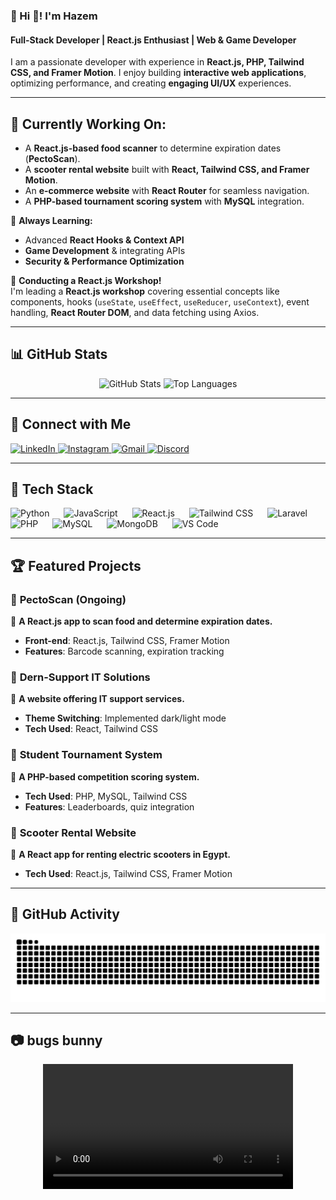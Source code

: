 ### **📌 Hi 👋! I'm Hazem**  
#### **Full-Stack Developer | React.js Enthusiast | Web & Game Developer**  

I am a passionate developer with experience in **React.js, PHP, Tailwind CSS, and Framer Motion**. I enjoy building **interactive web applications**, optimizing performance, and creating **engaging UI/UX** experiences.  

---

## 🚀 **Currently Working On:**  
- A **React.js-based food scanner** to determine expiration dates (**PectoScan**).  
- A **scooter rental website** built with **React, Tailwind CSS, and Framer Motion**.  
- An **e-commerce website** with **React Router** for seamless navigation.  
- A **PHP-based tournament scoring system** with **MySQL** integration.  

🌱 **Always Learning:**  
- Advanced **React Hooks & Context API**  
- **Game Development** & integrating APIs  
- **Security & Performance Optimization**  

📢 **Conducting a React.js Workshop!**  
I'm leading a **React.js workshop** covering essential concepts like components, hooks (`useState`, `useEffect`, `useReducer`, `useContext`), event handling, **React Router DOM**, and data fetching using Axios.  

---

## 📊 **GitHub Stats**  

<div align="center">
  <img src="https://github-readme-stats.vercel.app/api?username=hazemezz123&show_icons=true&theme=dracula&count_private=true" height="150" alt="GitHub Stats" />
  <img src="https://github-readme-stats.vercel.app/api/top-langs?username=hazemezz123&layout=compact&theme=dracula&langs_count=6" height="150" alt="Top Languages" />
</div>

---

## 🔗 **Connect with Me**  
<div align="left">
  <a href="https://www.linkedin.com/in/hazem-ezz-424498285/" target="_blank">
    <img src="https://img.shields.io/badge/LinkedIn-0077B5?logo=linkedin&logoColor=white&style=for-the-badge" height="35" alt="LinkedIn" />
  </a>
  <a href="https://www.instagram.com/hazem_ezz_1/" target="_blank">
    <img src="https://img.shields.io/badge/Instagram-E4405F?logo=instagram&logoColor=white&style=for-the-badge" height="35" alt="Instagram" />
  </a>
  <a href="mailto:hazemezz988@gmail.com">
    <img src="https://img.shields.io/badge/Gmail-D14836?logo=gmail&logoColor=white&style=for-the-badge" height="35" alt="Gmail" />
  </a>
  <a href="https://discord.com/users/705524395485036574">
    <img src="https://img.shields.io/badge/Discord-7289DA?logo=discord&logoColor=white&style=for-the-badge" height="35" alt="Discord" />
  </a>
</div>

---

## 🚀 **Tech Stack**  

<div align="left">
  <img src="https://cdn.jsdelivr.net/gh/devicons/devicon/icons/python/python-original.svg" height="40" alt="Python" />
  <img width="15" />
  <img src="https://cdn.jsdelivr.net/gh/devicons/devicon/icons/javascript/javascript-original.svg" height="40" alt="JavaScript" />
  <img width="15" />
  <img src="https://cdn.jsdelivr.net/gh/devicons/devicon/icons/react/react-original.svg" height="40" alt="React.js" />
  <img width="15" />
  <img src="https://cdn.simpleicons.org/tailwindcss/06B6D4" height="40" alt="Tailwind CSS" />
  <img width="15" />
  <img src="https://cdn.jsdelivr.net/gh/devicons/devicon/icons/laravel/laravel-original.svg" height="40" alt="Laravel" />
  <img width="15" />
  <img src="https://cdn.jsdelivr.net/gh/devicons/devicon/icons/php/php-original.svg" height="40" alt="PHP" />
  <img width="15" />
  <img src="https://cdn.jsdelivr.net/gh/devicons/devicon/icons/mysql/mysql-original.svg" height="40" alt="MySQL" />
  <img width="15" />
  <img src="https://cdn.jsdelivr.net/gh/devicons/devicon/icons/mongodb/mongodb-original.svg" height="40" alt="MongoDB" />
  <img width="15" />
  <img src="https://cdn.jsdelivr.net/gh/devicons/devicon/icons/vscode/vscode-original.svg" height="40" alt="VS Code" />
</div>

---

## 🏆 **Featured Projects**  

### 🔹 **PectoScan** (Ongoing)  
📌 **A React.js app to scan food and determine expiration dates.**  
- **Front-end**: React.js, Tailwind CSS, Framer Motion  
- **Features**: Barcode scanning, expiration tracking  

### 🔹 **Dern-Support IT Solutions**  
📌 **A website offering IT support services.**  
- **Theme Switching**: Implemented dark/light mode  
- **Tech Used**: React, Tailwind CSS  

### 🔹 **Student Tournament System**  
📌 **A PHP-based competition scoring system.**  
- **Tech Used**: PHP, MySQL, Tailwind CSS  
- **Features**: Leaderboards, quiz integration  

### 🔹 **Scooter Rental Website**  
📌 **A React app for renting electric scooters in Egypt.**  
- **Tech Used**: React.js, Tailwind CSS, Framer Motion  

---

## 🐍 **GitHub Activity**  

<img src="https://raw.githubusercontent.com/hazemezz123/hazemezz123/output/snake.svg" alt="Snake animation" />

---

## 📷 **bugs bunny**  

<div align="center">
  <video height="200" src="https://v1.pinimg.com/videos/iht/720p/bb/04/89/bb0489586193b30971114ff1f7e0cf4d.mp4"  />
</div>
